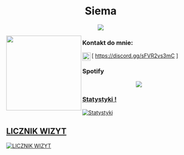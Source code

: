 
<h1 align="center">Siema</h1>

<p align="center">
  <img src="https://readme-typing-svg.herokuapp.com/?center=true&vCenter=true&color=da3287&width=500&lines=+discord.gg/sFVR2vs3mC" />
</p>


<img align="left" height="200" src="https://media.giphy.com/media/YMkdLKfomkpDGNM9NB/giphy.gif"/>



### Kontakt do mnie:

[<img align="left" alt="Discord" width="22px" src="https://cdn.jsdelivr.net/npm/simple-icons@v3/icons/discord.svg" /> https://discord.gg/sFVR2vs3mC ]
<br />

### Spotify
<p align="center">
  <a href="https://andyruwruw.vercel.app/api/now-playing?open">
    <img src="https://andyruwruw.vercel.app/api/now-playing">


### Statystyki !
![Statystyki](https://github-readme-stats.vercel.app/api?username=MlodyR&count_private=true&show_icons=true?theme=buefy)


## LICZNIK WIZYT
![LICZNIK WIZYT](https://profile-counter.glitch.me/MlodyR/count.svg)

<br />

